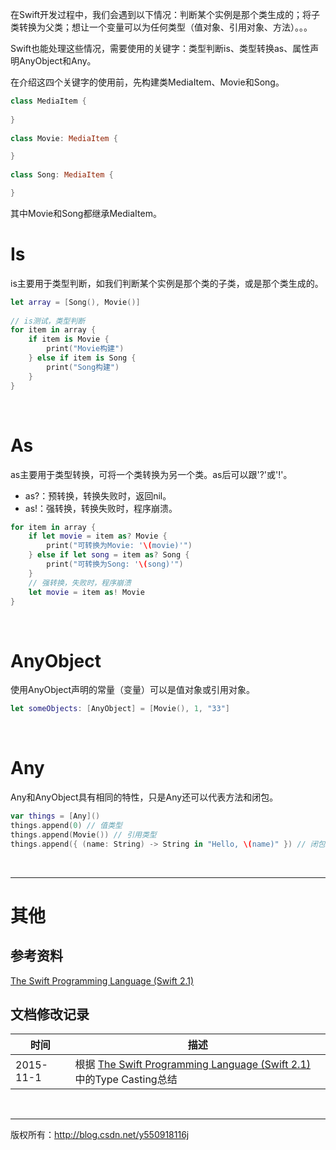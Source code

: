 在Swift开发过程中，我们会遇到以下情况：判断某个实例是那个类生成的；将子类转换为父类；想让一个变量可以为任何类型（值对象、引用对象、方法）。。。

Swift也能处理这些情况，需要使用的关键字：类型判断is、类型转换as、属性声明AnyObject和Any。

在介绍这四个关键字的使用前，先构建类MediaItem、Movie和Song。

```swift
class MediaItem {
    
}
    
class Movie: MediaItem {

}
    
class Song: MediaItem {

}
```

其中Movie和Song都继承MediaItem。
&#160;

# Is

is主要用于类型判断，如我们判断某个实例是那个类的子类，或是那个类生成的。

```swift
let array = [Song(), Movie()]
    
// is测试，类型判断
for item in array {
    if item is Movie {
        print("Movie构建")
    } else if item is Song {
        print("Song构建")
    }
}
```

&#160;

# As

as主要用于类型转换，可将一个类转换为另一个类。as后可以跟'?'或'!'。

- as?：预转换，转换失败时，返回nil。
- as!：强转换，转换失败时，程序崩溃。

```swift
for item in array {
    if let movie = item as? Movie {
        print("可转换为Movie: '\(movie)'")
    } else if let song = item as? Song {
        print("可转换为Song: '\(song)'")
    }
    // 强转换，失败时，程序崩溃
    let movie = item as! Movie
}
```

&#160;

# AnyObject

使用AnyObject声明的常量（变量）可以是值对象或引用对象。

```swift
let someObjects: [AnyObject] = [Movie(), 1, "33"]
```

&#160;

# Any

Any和AnyObject具有相同的特性，只是Any还可以代表方法和闭包。

```swift
var things = [Any]()
things.append(0) // 值类型
things.append(Movie()) // 引用类型
things.append({ (name: String) -> String in "Hello, \(name)" }) // 闭包
```

&#160;

----------

# 其他

## 参考资料

 [The Swift Programming Language (Swift 2.1)](https://developer.apple.com/library/ios/documentation/Swift/Conceptual/Swift_Programming_Language/ErrorHandling.html)

## 文档修改记录

| 时间 | 描述 |
| ---- | ---- |
| 2015-11-1 | 根据 [The Swift Programming Language (Swift 2.1)](https://developer.apple.com/library/ios/documentation/Swift/Conceptual/Swift_Programming_Language/ErrorHandling.html)中的Type Casting总结 |

&#160;

----------

版权所有：http://blog.csdn.net/y550918116j